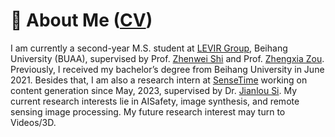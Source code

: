# 👋 About Me ([CV](https://windvchen.github.io/images/Resume.pdf))
I am currently a second-year M.S. student at [LEVIR Group](https://levir.buaa.edu.cn/), Beihang University (BUAA), supervised by Prof. [Zhenwei Shi](https://scholar.google.com.hk/citations?user=kNhFWQIAAAAJ&hl=en&oi=ao) and Prof. [Zhengxia Zou](https://scholar.google.com.hk/citations?user=DzwoyZsAAAAJ&hl=en&oi=ao). Previously, I received my bachelor’s degree from Beihang University in June 2021. Besides that, I am also a research intern at [SenseTime](https://www.sensetime.com/en) working on content generation since May, 2023, supervised by Dr. [Jianlou Si](https://scholar.google.com/citations?user=N21o7qoAAAAJ&hl=en). My current research interests lie in AISafety, image synthesis, and remote sensing image processing. My future research interest may turn to Videos/3D.